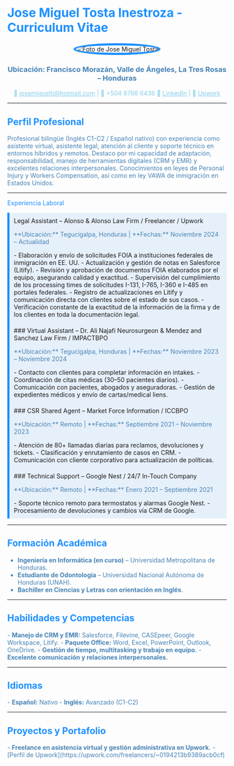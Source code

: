 # <span style="color: #1E90FF">Jose Miguel Tosta Inestroza - Curriculum Vitae</span>

<div align="center">
  <img src="https://github.com/josetosta/portfolio-jose-tosta/blob/main/nueva-foto.jpg" alt="Foto de Jose Miguel Tosta" style="border-radius: 50%; border: 5px solid #1E90FF;">
  <h3 style="color: #4682B4;">Ubicación: Francisco Morazán, Valle de Ángeles, La Tres Rosas – Honduras</h3>
  <p style="color: #87CEEB;">
    📧 <a href="mailto:josemiguelti@hotmail.com" style="color: #87CEEB;">josemiguelti@hotmail.com</a> | 📱 +504 8766 6436  
    🔗 <a href="https://linkedin.com/in/jose-tosta-46249a303" style="color: #87CEEB;">LinkedIn</a> |  
    💼 <a href="https://upwork.com/freelancers/~0194213b9389acb0cf" style="color: #87CEEB;">Upwork</a>
  </p>
</div>

---

## <span style="color: #1E90FF">Perfil Profesional</span>
<p style="color: #4682B4;">
  Profesional bilingüe (Inglés C1-C2 / Español nativo) con experiencia como asistente virtual, asistente legal, atención al cliente y soporte técnico en entornos híbridos y remotos. Destaco por mi capacidad de adaptación, responsabilidad, manejo de herramientas digitales (CRM y EMR) y excelentes relaciones interpersonales. Conocimientos en leyes de Personal Injury y Workers Compensation, así como en ley VAWA de inmigración en Estados Unidos.
</p>

---
 <span style="color: #1E90FF">Experiencia Laboral</span>
<div style="background-color: #E6F0FA; padding: 10px; border-left: 5px solid #1E90FF;">
  Legal Assistant – Alonso & Alonso Law Firm / Freelancer / Upwork
  <p style="color: #4682B4;">**Ubicación:** Tegucigalpa, Honduras | **Fechas:** Noviembre 2024 – Actualidad</p>
  - Elaboración y envío de solicitudes FOIA a instituciones federales de inmigración en EE. UU.  
  - Actualización y gestión de notas en Salesforce (Litify).  
  - Revisión y aprobación de documentos FOIA elaborados por el equipo, asegurando calidad y exactitud.  
  - Supervisión del cumplimiento de los processing times de solicitudes I-131, I-765, I-360 e I-485 en portales federales.  
  - Registro de actualizaciones en Litify y comunicación directa con clientes sobre el estado de sus casos.  
  - Verificación constante de la exactitud de la información de la firma y de los clientes en toda la documentación legal.
</div>

<div style="background-color: #E6F0FA; padding: 10px; border-left: 5px solid #1E90FF;">
  ### Virtual Assistant – Dr. Ali Najafi Neurosurgeon & Mendez and Sanchez Law Firm / IMPACTBPO
  <p style="color: #4682B4;">**Ubicación:** Tegucigalpa, Honduras | **Fechas:** Noviembre 2023 – Noviembre 2024</p>
  - Contacto con clientes para completar información en intakes.  
  - Coordinación de citas médicas (30–50 pacientes diarios).  
  - Comunicación con pacientes, abogados y aseguradoras.  
  - Gestión de expedientes médicos y envío de cartas/medical liens.
</div>

<div style="background-color: #E6F0FA; padding: 10px; border-left: 5px solid #1E90FF;">
  ### CSR Shared Agent – Market Force Information / ICCBPO
  <p style="color: #4682B4;">**Ubicación:** Remoto | **Fechas:** Septiembre 2021 – Noviembre 2023</p>
  - Atención de 80+ llamadas diarias para reclamos, devoluciones y tickets.  
  - Clasificación y enrutamiento de casos en CRM.  
  - Comunicación con cliente corporativo para actualización de políticas.
</div>

<div style="background-color: #E6F0FA; padding: 10px; border-left: 5px solid #1E90FF;">
  ### Technical Support – Google Nest / 24/7 In-Touch Company
  <p style="color: #4682B4;">**Ubicación:** Remoto | **Fechas:** Enero 2021 – Septiembre 2021</p>
  - Soporte técnico remoto para termostatos y alarmas Google Nest.  
  - Procesamiento de devoluciones y cambios vía CRM de Google.
</div>

---

## <span style="color: #1E90FF">Formación Académica</span>
<ul style="color: #4682B4;">
  <li><strong>Ingeniería en Informática (en curso)</strong> – Universidad Metropolitana de Honduras.</li>
  <li><strong>Estudiante de Odontología</strong> – Universidad Nacional Autónoma de Honduras (UNAH).</li>
  <li><strong>Bachiller en Ciencias y Letras con orientación en Inglés</strong>.</li>
</ul>

---

## <span style="color: #1E90FF">Habilidades y Competencias</span>
<p style="color: #4682B4;">
  - <strong>Manejo de CRM y EMR:</strong> Salesforce, Filevine, CASEpeer, Google Workspace, Litify.  
  - <strong>Paquete Office:</strong> Word, Excel, PowerPoint, Outlook, OneDrive.  
  - <strong>Gestión de tiempo, multitasking y trabajo en equipo.</strong>  
  - <strong>Excelente comunicación y relaciones interpersonales.</strong>
</p>

---

## <span style="color: #1E90FF">Idiomas</span>
<p style="color: #4682B4;">
  - <strong>Español:</strong> Nativo  
  - <strong>Inglés:</strong> Avanzado (C1-C2)
</p>

---

## <span style="color: #1E90FF">Proyectos y Portafolio</span>
<p style="color: #4682B4;">
  - <strong>Freelance en asistencia virtual y gestión administrativa en Upwork.</strong>  
    - [Perfil de Upwork](https://upwork.com/freelancers/~0194213b9389acb0cf)
</p>
